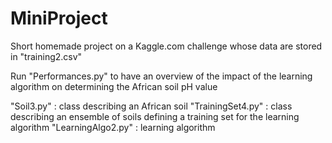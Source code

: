 MiniProject
===========

Short homemade project on a Kaggle.com challenge whose data are stored in "training2.csv"

Run "Performances.py" to have an overview of the impact of the learning algorithm on determining the African soil pH value

"Soil3.py" : class describing an African soil
"TrainingSet4.py" : class describing an ensemble of soils defining a training set for the learning algorithm
"LearningAlgo2.py" : learning algorithm

